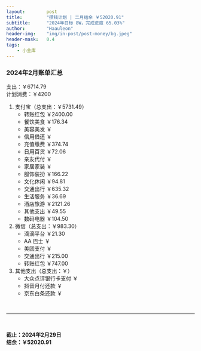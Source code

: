 ```yaml
---
layout:        post
title:         "攒钱计划 | 二月结余 ￥52020.91"
subtitle:      "2024年目标 8W，完成进度 65.03%"
author:        "Haauleon"
header-img:    "img/in-post/post-money/bg.jpeg"
header-mask:   0.4
tags:
    - 小金库
---
```


### 2024年2月账单汇总             
支出：￥6714.79         
计划消费：￥4200        

1. 支付宝（总支出：￥5731.49）   
    - 转账红包 ￥2400.00   
    - 餐饮美食 ￥176.34    
    - 美容美发 ￥     
    - 信用借还 ￥    
    - 充值缴费 ￥374.74     
    - 日用百货 ￥72.06      
    - 亲友代付 ￥     
    - 家居家装 ￥    
    - 服饰装扮 ￥166.22     
    - 文化休闲 ￥94.81    
    - 交通出行 ￥635.32      
    - 生活服务 ￥36.69  
    - 酒店旅游 ￥2121.26     
    - 其他支出 ￥49.55     
    - 数码电器 ￥104.50             
2. 微信（总支出：￥983.30）      
    - 滴滴平台 ￥21.30       
    - AA 巴士 ￥    
    - 美团支付 ￥       
    - 交通出行 ￥215.00          
    - 转账红包 ￥747.00    
3. 其他支出（总支出：￥）     
    - 大众点评银行卡支付 ￥    
    - 抖音月付还款 ￥    
    - 京东白条还款 ￥   

<br>

---

<br>

**截止：2024年2月29日**      
**结余：￥52020.91**        
